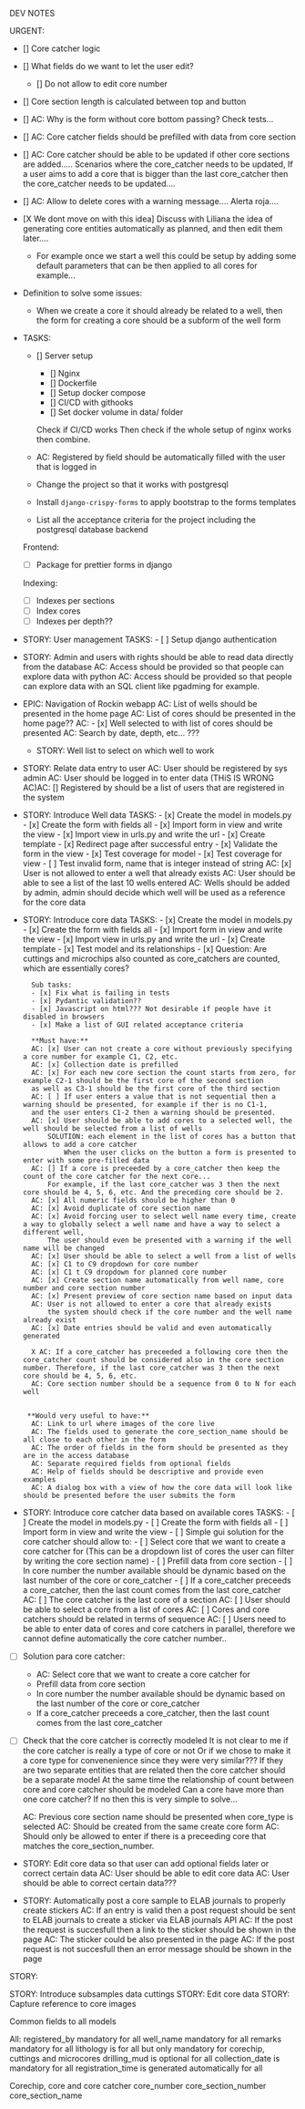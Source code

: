 DEV NOTES

URGENT:
- [] Core catcher logic
- [] What fields do we want to let the user edit?
    - [] Do not allow to edit core number

- [] Core section length is calculated between top and button
- [] AC: Why is the form without core bottom passing? Check tests...
- [] AC: Core catcher fields should be prefilled with data from core section
- [] AC: Core catcher should be able to be updated if other core sections are added.....
    Scenarios where the core_catcher needs to be updated,
        If a user aims to add a core that is bigger than the last core_catcher then the core_catcher needs to be updated....

- [] AC: Allow to delete cores with a warning message.... Alerta roja....


- [X We dont move on with this idea] Discuss with Liliana the idea of generating core entities automatically as planned, and then edit them later....
    - For example once we start a well this could be setup by adding some default parameters that can be then applied to all cores for example...
- Definition to solve some issues:
    - When we create a core it should already be related to a well, then the form for creating a core should be a subform of the well form


- TASKS:
    - [] Server setup
        - [] Nginx
        - [] Dockerfile
        - [] Setup docker compose
        - [] CI/CD with githooks
        - [] Set docker volume in data/ folder
        
        Check if CI/CD works
        Then check if the whole setup of nginx works
        then combine.
            
    - AC: Registered by field should be automatically filled with the user that is logged in
    - Change the project so that it works with postgresql
    - Install `django-crispy-forms` to apply bootstrap to the forms templates
    - List all the acceptance criteria for the project including the postgresql database backend

    Frontend:
    - [ ] Package for prettier forms in django


    Indexing:
    - [ ] Indexes per sections
    - [ ] Index cores
    - [ ] Indexes per depth??

- STORY: User management
    TASKS:
        - [ ] Setup django authentication


- STORY: Admin and users with rights should be able to read data directly from the database
    AC: Access should be provided so that people can explore data with python
    AC: Access should be provided so that people can explore data with an SQL client like pgadming for example.

- EPIC: Navigation of Rockin webapp
    AC: List of wells should be presented in the home page
    AC: List of cores should be presented in the home page??
    AC: - [x] Well selected to with list of cores should be presented
    AC: Search by date, depth, etc... ???

    - STORY: Well list to select on which well to work


- STORY: Relate data entry to user
    AC: User should be registered by sys admin
    AC: User should be logged in to enter data
        (THiS IS WRONG AC)AC: [] Registered by should be a list of users that are registered in the system


- STORY: Introduce Well data
    TASKS:
        - [x] Create the model in models.py
        - [x] Create the form with fields all
        - [x] Import form in view and write the view
        - [x] Import view in urls.py and write the url
        - [x] Create template
        - [x] Redirect page after successful entry
        - [x] Validate the form in the view
        - [x] Test coverage for model
        - [x] Test coverage for view
            - [ ] Test invalid form, name that is integer instead of string
        AC: [x] User is not allowed to enter a well that already exists
        AC: User should be able to see a list of the last 10 wells entered
        AC: Wells should be added by admin, admin should decide which well will be used as a reference for the core data

- STORY: Introduce core data
    TASKS:
        - [x] Create the model in models.py
        - [x] Create the form with fields all
        - [x] Import form in view and write the view
        - [x] Import view in urls.py and write the url
        - [x] Create template
        - [x] Test model and its relationships
        - [x] Question: Are cuttings and microchips also counted as core_catchers are counted, which are essentially cores?

        Sub tasks:
        - [x] Fix what is failing in tests
        - [x] Pydantic validation??
        - [x] Javascript on html??? Not desirable if people have it disabled in browsers
        - [x] Make a list of GUI related acceptance criteria

        **Must have:**
        AC: [x] User can not create a core without previously specifying a core number for example C1, C2, etc.
        AC: [x] Collection date is prefilled
        AC: [x] For each new core section the count starts from zero, for example C2-1 should be the first core of the second section
        as well as C3-1 should be the first core of the third section
        AC: [ ] If user enters a value that is not sequential then a warning should be presented, for example if ther is no C1-1,
        and the user enters C1-2 then a warning should be presented.
        AC: [x] User should be able to add cores to a selected well, the well should be selected from a list of wells
            SOLUTION: each element in the list of cores has a button that allows to add a core catcher
                When the user clicks on the button a form is presented to enter with some pre-filled data
        AC: [] If a core is preceeded by a core_catcher then keep the count of the core catcher for the next core... 
            For example, if the last core_catcher was 3 then the next core should be 4, 5, 6, etc. And the preceding core should be 2.
        AC: [x] All numeric fields should be higher than 0
        AC: [x] Avoid duplicate of core section name
        AC: [x] Avoid forcing user to select well name every time, create a way to globally select a well name and have a way to select a different well,
            The user should even be presented with a warning if the well name will be changed
        AC: [x] User should be able to select a well from a list of wells
        AC: [x] C1 to C9 dropdown for core number
        AC: [x] C1 t C9 dropdown for planned core number
        AC: [x] Create section name automatically from well name, core number and core section number
        AC: [x] Present preview of core section name based on input data
        AC: User is not allowed to enter a core that already exists
            the system should check if the core number and the well name already exist
        AC: [x] Date entries should be valid and even automatically generated
        
        X AC: If a core_catcher has preceeded a following core then the core_catcher count should be considered also in the core section number. Therefore, if the last core_catcher was 3 then the next core should be 4, 5, 6, etc.
        AC: Core section number should be a sequence from 0 to N for each well


       **Would very useful to have:**
        AC: Link to url where images of the core live
        AC: The fields used to generate the core_section_name should be all close to each other in the form
        AC: The order of fields in the form should be presented as they are in the access database
        AC: Separate required fields from optional fields
        AC: Help of fields should be descriptive and provide even examples
        AC: A dialog box with a view of how the core data will look like should be presented before the user submits the form

- STORY: Introduce core catcher data based on available cores
    TASKS:
        - [ ] Create the model in models.py
        - [ ] Create the form with fields all
        - [ ] Import form in view and write the view
        - [ ] Simple gui solution for the core catcher should allow to:
            - [ ] Select core that we want to create a core catcher for (This can be a dropdown list of cores the user can filter by writing the core section name)
            - [ ] Prefill data from core section
            - [ ] In core number the number available should be dynamic based on the last number of the core or core_catcher
            - [ ] If a core_catcher preceeds a core_catcher, then the last count comes from the last core_catcher
        AC: [ ] The core catcher is the last core of a section
        AC: [ ] User should be able to select a core from a list of cores
        AC: [ ] Cores and core catchers should be related in terms of sequence
        AC: [ ] Users need to be able to enter data of cores and core catchers in parallel, therefore we cannot define automatically the core catcher number..

- [ ] Solution para core catcher:
    - AC: Select core that we want to create a core catcher for
    - Prefill data from core section
    - In core number the number available should be dynamic based on the last number of the core or core_catcher
    - If a core_catcher preceeds a core_catcher, then the last count comes from the last core_catcher


- [ ] Check that the core catcher is correctly modeled
    It is not clear to me if the core catcher is really a type of core or not
    Or if we chose to make it a core type for convenenience since they were very similar???
    If they are two separate entities that are related then the core catcher should be a separate model
    At the same time the relationship of count between core and core catcher should be modeled
    Can a core have more than one core catcher? If no then this is very simple to solve...


    AC: Previous core section name should be presented when core_type is selected
    AC: Should be created from the same create core form
    AC: Should only be allowed to enter if there is a preceeding core that matches the core_section_number. 

- STORY: Edit core data so that user can add optional fields later or correct certain data
    AC: User should be able to edit core data
    AC: User should be able to correct certain data???


- STORY: Automatically post a core sample to ELAB journals to properly create stickers
    AC: If an entry is valid then a post request should be sent to ELAB journals to create a sticker via ELAB journals API
    AC: If the post the request is succesfull then a link to the sticker should be shown in the page
    AC: The sticker could be also presented in the page
    AC: If the post request is not succesfull then an error message should be shown in the page

STORY: 

STORY: Introduce subsamples data
    cuttings
STORY: Edit core data
STORY: Capture reference to core images


Common fields to all models

All:
registered_by mandatory for all
well_name mandatory for all
remarks mandatory for all
lithology is for all but only mandatory for corechip, cuttings and microcores
drilling_mud is optional for all
collection_date is mandatory for all
registration_time is generated automatically for all


Corechip, core and core catcher
core_number
core_section_number
core_section_name